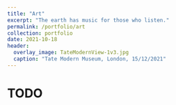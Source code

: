 ```yaml
---
title: "Art"
excerpt: "The earth has music for those who listen."
permalink: /portfolio/art
collection: portfolio
date: 2021-10-18
header:
  overlay_image: TateModernView-1v3.jpg
  caption: "Tate Modern Museum, London, 15/12/2021"
---
```


# TODO
